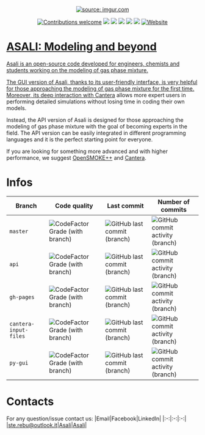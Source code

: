 <p align="center">
  <a href="https://srebughini.github.io/ASALI/"><img src="https://i.imgur.com/T5W1buFm.png" title="source: imgur.com" /></a>
</p>
<p align="center">
  <a href="https://github.com/srebughini/ASALI/blob/master/CONTRIBUTING.md"><img alt="Contributions welcome" src="https://img.shields.io/static/v1.svg?label=contributions&message=welcome&style=flat-square&color=red"></a>
  <a href="https://sourceforge.net/projects/asali/?source=directory"><img src="https://img.shields.io/sourceforge/dt/asali.svg?style=popout-square"></a>
  <a href="https://github.com/srebughini/ASALI/stargazers"><img src="https://img.shields.io/github/stars/srebughini/ASALI.svg?style=popout-square"></a>
  <a href="https://github.com/srebughini/ASALI/blob/master/LICENSE"><img src="https://img.shields.io/github/license/srebughini/ASALI.svg?style=popout-square"></a>
  <a href="https://github.com/srebughini/ASALI/issues"><img src="https://img.shields.io/github/issues/srebughini/ASALI.svg?style=popout-square"></a>
  <a href="https://github.com/srebughini/ASALI/releases"><img src="https://img.shields.io/github/release/srebughini/ASALI.svg?style=popout-square"></a>
  <a href="https://srebughini.github.io/ASALI/"><img alt="Website" src="https://img.shields.io/website?url=https%3A%2F%2Fsrebughini.github.io%2FASALI%2F&up_message=online&down_message=offline&style=flat-square">
</p>


# **ASALI: Modeling and beyond**
Asali is an open-source code developed for engineers, chemists and students working on the modeling of gas phase mixture.

The GUI version of Asali, thanks to its user-friendly interface, is very helpful for those approaching the modeling of gas phase mixture for the first time. Moreover, its deep interaction with [Cantera](https://cantera.org/) allows more expert users in performing detailed simulations without losing time in coding their own models.

Instead, the API version of Asali is designed for those approaching the modeling of gas phase mixture with the goal of becoming experts in the field. The API version can be easily integrated in different programming languages and it is the perfect starting point for everyone.

If you are looking for something more advanced and with higher performance, we suggest [OpenSMOKE++](https://www.opensmokepp.polimi.it/) and [Cantera](https://cantera.org/).

# Infos
|Branch|Code quality|Last commit|Number of commits|
|-|-|-|-|
|`master`|![CodeFactor Grade (with branch)](https://img.shields.io/codefactor/grade/github/srebughini/ASALI/master?style=flat-square)|![GitHub last commit (branch)](https://img.shields.io/github/last-commit/srebughini/ASALI/master?style=flat-square)|![GitHub commit activity (branch)](https://img.shields.io/github/commit-activity/t/srebughini/ASALI/master?style=flat-square)|
|`api`|![CodeFactor Grade (with branch)](https://img.shields.io/codefactor/grade/github/srebughini/ASALI/api?style=flat-square)|![GitHub last commit (branch)](https://img.shields.io/github/last-commit/srebughini/ASALI/api?style=flat-square)|![GitHub commit activity (branch)](https://img.shields.io/github/commit-activity/t/srebughini/ASALI/api?style=flat-square)|
|`gh-pages`|![CodeFactor Grade (with branch)](https://img.shields.io/codefactor/grade/github/srebughini/ASALI/gh-pages?style=flat-square)|![GitHub last commit (branch)](https://img.shields.io/github/last-commit/srebughini/ASALI/gh-pages?style=flat-square)|![GitHub commit activity (branch)](https://img.shields.io/github/commit-activity/t/srebughini/ASALI/gh-pages?style=flat-square)|
|`cantera-input-files`|![CodeFactor Grade (with branch)](https://img.shields.io/codefactor/grade/github/srebughini/ASALI/cantera-input-files?style=flat-square)|![GitHub last commit (branch)](https://img.shields.io/github/last-commit/srebughini/ASALI/cantera-input-files?style=flat-square)|![GitHub commit activity (branch)](https://img.shields.io/github/commit-activity/t/srebughini/ASALI/cantera-input-files?style=flat-square)|
|`py-gui`|![CodeFactor Grade (with branch)](https://img.shields.io/codefactor/grade/github/srebughini/ASALI/py-gui?style=flat-square)|![GitHub last commit (branch)](https://img.shields.io/github/last-commit/srebughini/ASALI/py-gui?style=flat-square)|![GitHub commit activity (branch)](https://img.shields.io/github/commit-activity/t/srebughini/ASALI/py-gui?style=flat-square)|
# Contacts
For any question/issue contact us:
|Email|Facebook|LinkedIn|
|:-:|:-:|:-:|
|ste.rebu@outlook.it|[Asali](https://www.facebook.com/ASALIcode/)|[Asali](https://www.linkedin.com/company/asalicode)|

